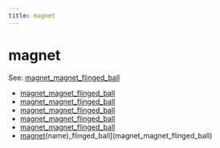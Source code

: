 ```yaml
---
title: magnet
---
```


# magnet


See: [magnet_magnet_flinged_ball](../config/magnets.md)

* [magnet_magnet_flinged_ball](magnet_magnet_grabbing_ball.md)
* [magnet_magnet_flinged_ball](magnet_magnet_grabbed_ball.md)
* [magnet_magnet_flinged_ball](magnet_magnet_releasing_ball.md)
* [magnet_magnet_flinged_ball](magnet_magnet_released_ball.md)
* [magnet_magnet_flinged_ball](magnet_magnet_flinging_ball.md)
* [magnet](../index.md)(name)_flinged_ball](magnet_magnet_flinged_ball)
